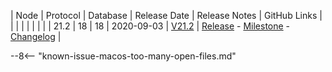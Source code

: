 | Node | Protocol | Database | Release Date | Release Notes | GitHub Links | 
|      |          |          |              | 				|			   |
| 21.2 | 18       | 18       | 2020-09-03   | [V21.2](../releases/release-v21-2.md) | [Release](https://github.com/nanocurrency/nano-node/releases/tag/V21.2) - [Milestone](https://github.com/nanocurrency/nano-node/milestone/21) - [Changelog](https://github.com/nanocurrency/nano-node/compare/9e65cf68664a3bcbe2734fed0b1cb6df264bce58...V21.2) | 

--8<-- "known-issue-macos-too-many-open-files.md"